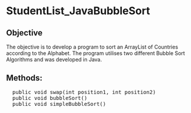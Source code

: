 # StudentList_JavaBubbleSort

## Objective
The objective is to develop a program to sort an ArrayList of Countries according to the Alphabet. The program utilises two different Bubble Sort Algorithms and was developed in Java. 

## Methods:
  <pre>
  public void swap(int position1, int position2)
  public void bubbleSort()
  public void simpleBubbleSort()
  </pre>
